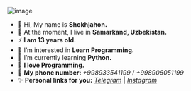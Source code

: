 ![image](https://user-images.githubusercontent.com/112770922/188279656-833ea398-375c-484f-bdfb-319c2d00cd28.png)
- 👋 Hi, My name is <b>Shokhjahon.</b>
- 🌆 At the moment, I live in <b>Samarkand, Uzbekistan.</b>
- ⚡️ <strong>I am 13 years old.</strong>
- 👀 I’m interested in <b>Learn Programming.</b>
- 🌱 I’m currently learning <b>Python.</b>
- 💞 <strong>I love Programming.</strong>
- 📱 <b>My phone number:</b> <i>+998933541199</i> / <i>+998906051199</i>
- ✨ <b>Personal links for you:</b> <i>[Telegram](https://t.me/abdukhalimov_sh)</i> | <i>[Instagram](https://instagram.com/shokha.dev)</i>

<!---
shokhjahon-dev/shokhjahon-dev is a ✨ special ✨ repository because its `README.md` (this file) appears on your GitHub profile.
You can click the Preview link to take a look at your changes.
--->
